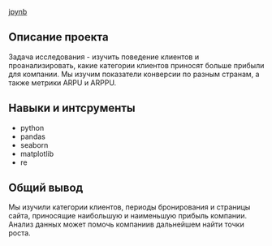 [jpynb](https://github.com/Touranna/portfolio/blob/main/project_1/Pet_%D0%BF%D1%80%D0%BE%D0%B5%D0%BA%D1%82_%D0%B0%D0%BD%D0%B0%D0%BB%D0%B8%D0%B7_%D0%B1%D1%80%D0%BE%D0%BD%D0%B8%D1%80%D0%BE%D0%B2%D0%B0%D0%BD%D0%B8%D1%8F_%D1%82%D1%83%D1%80%D0%BE%D0%B2_Bridge_to_Moscow.ipynb)


## Описание проекта

Задача исследования - изучить поведение клиентов и проанализировать, какие категории клиентов приносят больше прибыли для компании. Мы изучим показатели конверсии по разным странам, а также метрики ARPU и ARPPU.

## Навыки и интсрументы
- python
- pandas 
- seaborn 
- matplotlib
- re 

## Общий вывод

Мы изучили категории клиентов, периоды бронирования и страницы сайта, приносящие наибольшую и наименьшую прибыль компании. Анализ данных может помочь компаниив дальнейшем найти точки роста.

